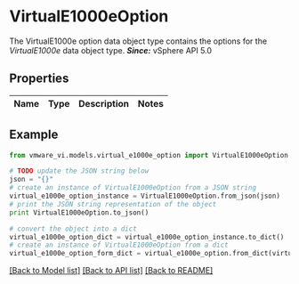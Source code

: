 # VirtualE1000eOption

The VirtualE1000e option data object type contains the options for the *VirtualE1000e* data object type.  ***Since:*** vSphere API 5.0 

## Properties
Name | Type | Description | Notes
------------ | ------------- | ------------- | -------------

## Example

```python
from vmware_vi.models.virtual_e1000e_option import VirtualE1000eOption

# TODO update the JSON string below
json = "{}"
# create an instance of VirtualE1000eOption from a JSON string
virtual_e1000e_option_instance = VirtualE1000eOption.from_json(json)
# print the JSON string representation of the object
print VirtualE1000eOption.to_json()

# convert the object into a dict
virtual_e1000e_option_dict = virtual_e1000e_option_instance.to_dict()
# create an instance of VirtualE1000eOption from a dict
virtual_e1000e_option_form_dict = virtual_e1000e_option.from_dict(virtual_e1000e_option_dict)
```
[[Back to Model list]](../README.md#documentation-for-models) [[Back to API list]](../README.md#documentation-for-api-endpoints) [[Back to README]](../README.md)


